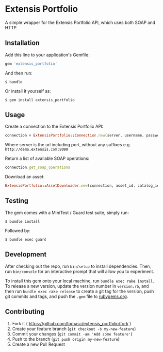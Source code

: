 # Extensis Portfolio

A simple wrapper for the Extensis Portfolio API, which uses both SOAP and HTTP.

## Installation

Add this line to your application's Gemfile:

```ruby
gem 'extensis_portfolio'
```

And then run:

    $ bundle

Or install it yourself as:

    $ gem install extensis_portfolio

## Usage

Create a connection to the Extensis Portfolio API:

```ruby
connection = ExtensisPortfolio::Connection.new(server, username, password)
```

Where server is the url including port, without any suffixes e.g. `http://demo.extensis.com:8090`

Return a list of available SOAP operations:

```ruby
connection.get_soap_operations
```

Download an asset:

```ruby
ExtensisPortfolio::AssetDownloader.new(connection, asset_id, catalog_id).download_file
```

## Testing

The gem comes with a MiniTest / Guard test suite, simply run:

    $ bundle install

Followed by:

    $ bundle exec guard

## Development

After checking out the repo, run `bin/setup` to install dependencies. Then, run `bin/console` for an interactive prompt that will allow you to experiment.

To install this gem onto your local machine, run `bundle exec rake install`. To release a new version, update the version number in `version.rb`, and then run `bundle exec rake release` to create a git tag for the version, push git commits and tags, and push the `.gem` file to [rubygems.org](https://rubygems.org).

## Contributing

1. Fork it ( https://github.com/tomasc/extensis_portfolio/fork )
2. Create your feature branch (`git checkout -b my-new-feature`)
3. Commit your changes (`git commit -am 'Add some feature'`)
4. Push to the branch (`git push origin my-new-feature`)
5. Create a new Pull Request
